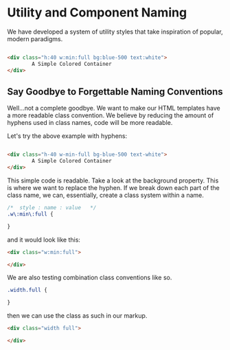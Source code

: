 # Utility and Component Naming

We have developed a system of utility styles that take inspiration of popular, modern paradigms.

```html

<div class="h:40 w:min:full bg:blue-500 text:white">
        A Simple Colored Container
</div>

```

## Say Goodbye to Forgettable Naming Conventions

Well...not a complete goodbye. We want to make our HTML templates have a more readable class convention. We believe by reducing the amount of hyphens used in class names, code will be more readable.

Let's try the above example with hyphens:

```html

<div class="h-40 w-min-full bg-blue-500 text-white">
        A Simple Colored Container
</div>


```

This simple code is readable. Take a look at the background property. This is where we want to replace the hyphen. If we break down each part of the class name, we can, essentially, create a class system within a name.

```css
/*  style : name : value   */
.w\:min\:full {

}

```

and it would look like this:

```html
<div class="w:min:full">

</div>
```

We are also testing combination class conventions like so.

```css
.width.full {

}
```

then we can use the class as such in our markup.

```html
<div class="width full">

</div>
```
